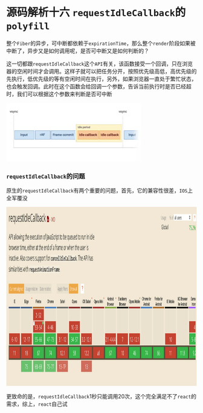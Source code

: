 # 源码解析十六 `requestIdleCallback`的`polyfill`

整个`Fiber`的异步，可中断都依赖于`expirationTime`，那么整个`render`阶段如果被中断了，异步又是如何调用呢，是否可中断又是如何判断的？

这一切都跟`requestIdleCallback`这个`API`有关，该函数接受一个回调，只在浏览器的空闲时间才会调用。这样子就可以把任务分开，按照优先级高低，高优先级的先执行，低优先级的等有空闲时间在执行，另外，如果浏览器一直处于繁忙状态，也会触发回调。此时在这个函数会给回调一个参数，告诉当前执行时是否已经超时，我们可以根据这个参数来判断是否可中断

<img src="./schedule/requestIdleCallback.png" width="358" height="155" />

### `requestIdleCallback`的问题
原生的`requestIdleCallback`有两个重要的问题，首先，它的兼容性很差，`IOS`上全军覆没

<img src="./schedule/compatible.png" width="1268" height="473" />

更致命的是，`requestIdleCallback`1秒只能调用20次，这个完全满足不了`react`的需求，综上，`react`自己试



